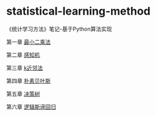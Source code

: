# statistical-learning-method
《统计学习方法》笔记-基于Python算法实现


 第一章 [最小二乘法](https://github.com/wzyonggege/statistical-learning-method/blob/master/LeastSquaresMethod/least_sqaure_method.ipynb)

 第二章 [感知机](https://github.com/wzyonggege/statistical-learning-method/blob/master/Perceptron/Iris_perceptron.ipynb)

 第三章 [k近邻法](https://github.com/wzyonggege/statistical-learning-method/blob/master/KNearestNeighbors/KNN.ipynb)

 第四章 [朴素贝叶斯](https://github.com/wzyonggege/statistical-learning-method/blob/master/NaiveBayes/GaussianNB.ipynb)

 第五章 [决策树](https://github.com/wzyonggege/statistical-learning-method/blob/master/DecisonTree/DT.ipynb)

 第六章 [逻辑斯谛回归](https://github.com/wzyonggege/statistical-learning-method/blob/master/LogisticRegression/LR.ipynb)